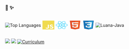 ###    :sparkling_heart: :sparkles:

<div style="display: inline_block"><br>
    <img align="center" src="https://github-readme-stats.vercel.app/api/top-langs/?username=lluanaa&hide_progress=true" alt="Top Languages" />
  <img align="center" alt="Luana-Js" height="30" width="40" src="https://raw.githubusercontent.com/devicons/devicon/master/icons/javascript/javascript-plain.svg">
  <img align="center" alt="Luana-React" height="30" width="40" src="https://raw.githubusercontent.com/devicons/devicon/master/icons/react/react-original.svg">
  <img align="center" alt="Luana-HTML" height="30" width="40" src="https://raw.githubusercontent.com/devicons/devicon/master/icons/html5/html5-original.svg">
  <img align="center" alt="Luana-CSS" height="30" width="40" src="https://raw.githubusercontent.com/devicons/devicon/master/icons/css3/css3-original.svg">
  <img align="center" alt="Luana-Java" height="30" width="40" src="https://cdn.jsdelivr.net/gh/devicons/devicon@latest/icons/java/java-original-wordmark.svg">
</div>
  
##

<div> 
 <a href="https://www.instagram.com/lluan.aa/" target="_blank"><img src="https://img.shields.io/badge/-Instagram-%23E4405F?style=for-the-badge&logo=instagram&logoColor=white" target="_blank"></a>
 <a href="https://www.linkedin.com/in/luana-da-silva-fb/" target="_blank"><img src="https://img.shields.io/badge/-LinkedIn-%230077B5?style=for-the-badge&logo=linkedin&logoColor=white" target="_blank"></a>
 <a href="https://link-para-o-seu-curriculo.com" target="_blank"><img src="https://img.shields.io/badge/Curriculum-%234B0082?style=for-the-badge&logo=googlegemini&logoColor=fff" alt="Curriculum"></a>
</div>
